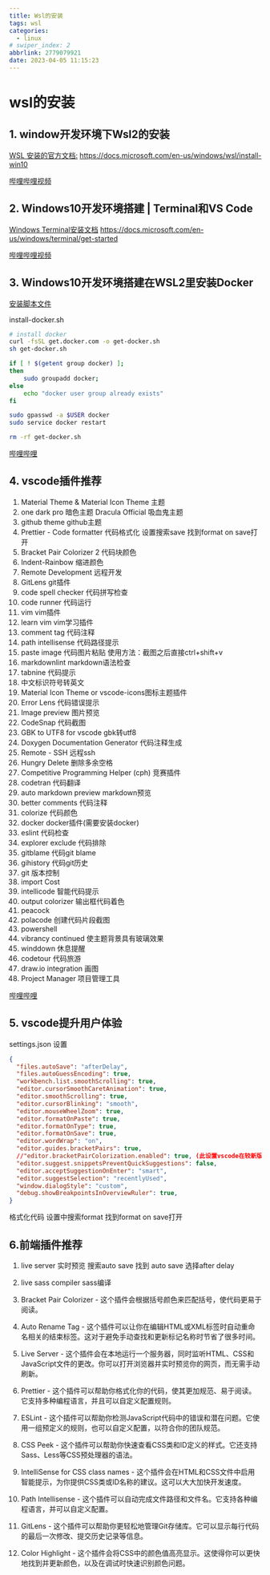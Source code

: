 ```yaml
---
title: Wsl的安装
tags: wsl
categories:
  - linux
# swiper_index: 2
abbrlink: 2779079921
date: 2023-04-05 11:15:23
---
```


# wsl的安装

## 1. window开发环境下Wsl2的安装

[WSL 安装的官方文档:](https://docs.microsoft.com/en-us/windows/wsl/install-win10)
https://docs.microsoft.com/en-us/windows/wsl/install-win10

[哔哩哔哩视频](https://docs.microsoft.com/en-us/windows/wsl/install-win10)

## 2. Windows10开发环境搭建 | Terminal和VS Code

[Windows Terminal安装文档](https://docs.microsoft.com/en-us/windows/terminal/get-started)
https://docs.microsoft.com/en-us/windows/terminal/get-started

[哔哩哔哩视频](https://www.bilibili.com/video/BV1Zz4y167Vo/?spm_id_from=333.788.recommend_more_video.-1&vd_source=f20bcccbcf2fc9e03d3893f3ecae8826)

## 3. Windows10开发环境搭建在WSL2里安装Docker

[安装脚本文件]( https://gist.github.com/xiaopeng163/f3e72bb1990860859076985d5a723cba)

install-docker.sh

```bash
# install docker
curl -fsSL get.docker.com -o get-docker.sh
sh get-docker.sh

if [ ! $(getent group docker) ];
then
    sudo groupadd docker;
else
    echo "docker user group already exists"
fi

sudo gpasswd -a $USER docker
sudo service docker restart

rm -rf get-docker.sh

```
[哔哩哔哩](https://www.bilibili.com/video/BV1nt4y1k7Fy/?spm_id_from=333.788.recommend_more_video.-1&vd_source=f20bcccbcf2fc9e03d3893f3ecae8826)

## 4. vscode插件推荐

1. Material Theme & Material Icon Theme  主题
2. one dark pro  暗色主题  Dracula Official 吸血鬼主题
3. github  theme  github主题
4. Prettier - Code formatter 代码格式化
设置搜索save  找到format on save打开
5. Bracket Pair Colorizer 2 代码块颜色
6. Indent-Rainbow  缩进颜色
7. Remote Development  远程开发
8. GitLens  git插件
9. code spell checker 代码拼写检查
10. code runner 代码运行
11. vim  vim插件
12. learn vim vim学习插件
13. comment tag 代码注释
14. path intellisense 代码路径提示
15. paste image 代码图片粘贴
使用方法：截图之后直接ctrl+shift+v
16. markdownlint  markdown语法检查
17. tabnine 代码提示
18. 中文标识符号转英文
19. Material Icon Theme or vscode-icons图标主题插件
20. Error Lens 代码错误提示
21. Image preview 图片预览
22. CodeSnap 代码截图
23. GBK to UTF8 for vscode gbk转utf8
24. Doxygen Documentation Generator 代码注释生成
25. Remote - SSH 远程ssh
26. Hungry Delete 删除多余空格
27. Competitive Programming Helper (cph) 竞赛插件
28. codetran 代码翻译
29. auto markdown preview markdown预览
30. better comments 代码注释
31. colorize 代码颜色
32. docker  docker插件(需要安装docker)
33. eslint 代码检查
34. explorer exclude 代码排除
35. gitblame 代码git blame
36. gihistory 代码git历史
37. git 版本控制
38. import Cost
39. intellicode 智能代码提示
40. output colorizer 输出框代码着色
41. peacock
42. polacode 创建代码片段截图
43. powershell
44. vibrancy continued 使主题背景具有玻璃效果
45. winddown 休息提醒
46. codetour 代码旅游
47. draw.io integration 画图
48. Project Manager 项目管理工具

[哔哩哔哩](https://www.bilibili.com/video/BV1Kv4y1t7mT/?spm_id_from=333.788.recommend_more_video.2&vd_source=f20bcccbcf2fc9e03d3893f3ecae8826)
## 5. vscode提升用户体验
settings.json 设置

```json
{
  "files.autoSave": "afterDelay",
  "files.autoGuessEncoding": true,
  "workbench.list.smoothScrolling": true,
  "editor.cursorSmoothCaretAnimation": true,
  "editor.smoothScrolling": true,
  "editor.cursorBlinking": "smooth",
  "editor.mouseWheelZoom": true,
  "editor.formatOnPaste": true,
  "editor.formatOnType": true,
  "editor.formatOnSave": true,
  "editor.wordWrap": "on",
  "editor.guides.bracketPairs": true,
  //"editor.bracketPairColorization.enabled": true, (此设置vscode在较新版本已默认开启)
  "editor.suggest.snippetsPreventQuickSuggestions": false,
  "editor.acceptSuggestionOnEnter": "smart",
  "editor.suggestSelection": "recentlyUsed",
  "window.dialogStyle": "custom",
  "debug.showBreakpointsInOverviewRuler": true,
}

```
格式化代码
设置中搜索format  找到format on save打开
## 6.前端插件推荐
1. live server 实时预览
搜索auto save  找到 auto save 选择after delay
2. live sass compiler sass编译
3. Bracket Pair Colorizer - 这个插件会根据括号颜色来匹配括号，使代码更易于阅读。

4. Auto Rename Tag - 这个插件可以让你在编辑HTML或XML标签时自动重命名相关的结束标签。这对于避免手动查找和更新标记名称时节省了很多时间。

5. Live Server - 这个插件会在本地运行一个服务器，同时监听HTML、CSS和JavaScript文件的更改。你可以打开浏览器并实时预览你的网页，而无需手动刷新。

6. Prettier - 这个插件可以帮助你格式化你的代码，使其更加规范、易于阅读。它支持多种编程语言，并且可以自定义配置规则。

7. ESLint - 这个插件可以帮助你检测JavaScript代码中的错误和潜在问题。它使用一组预定义的规则，也可以自定义配置，以符合你的团队规范。

8. CSS Peek - 这个插件可以帮助你快速查看CSS类和ID定义的样式。它还支持Sass、Less等CSS预处理器的语法。

9. IntelliSense for CSS class names - 这个插件会在HTML和CSS文件中启用智能提示，为你提供CSS类或ID名称的建议。这可以大大加快开发速度。

10. Path Intellisense - 这个插件可以自动完成文件路径和文件名。它支持各种编程语言，并可以自定义配置。

11. GitLens - 这个插件可以帮助你更轻松地管理Git存储库。它可以显示每行代码的最后一次修改、提交历史记录等信息。

12. Color Highlight - 这个插件会将CSS中的颜色值高亮显示。这使得你可以更快地找到并更新颜色，以及在调试时快速识别颜色问题。